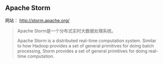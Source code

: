 ## Apache Storm

网站：  http://storm.apache.org/

> Apache Storm是一个分布式实时大数据处理系统。
>
> Apache Storm is a distributed real-time computation system. Similar to how Hadoop provides a set of general primitives for doing batch processing, Storm provides a set of general primitives for doing real-time computation.